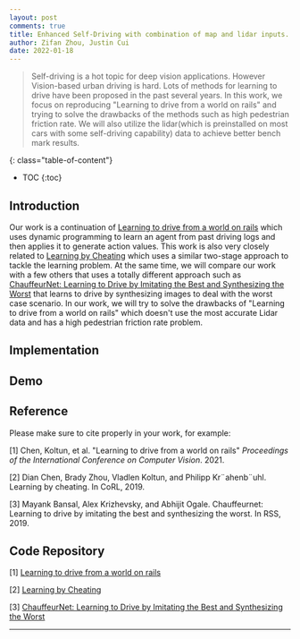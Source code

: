 ```yaml
---
layout: post
comments: true
title: Enhanced Self-Driving with combination of map and lidar inputs.
author: Zifan Zhou, Justin Cui
date: 2022-01-18
---
```



> Self-driving is a hot topic for deep vision applications. However Vision-based urban driving is hard. Lots of methods for learning to drive have been proposed in the past several years. In this work, we focus on reproducing "Learning to drive from a world on rails" and trying to solve the drawbacks of the methods such as high pedestrian friction rate. We will also utilize the lidar(which is preinstalled on most cars with some self-driving capability) data to achieve better bench mark results.


<!--more-->
{: class="table-of-content"}
* TOC
{:toc}

## Introduction
Our work is a continuation of [Learning to drive from a world on rails](https://dotchen.github.io/world_on_rails/) which uses dynamic programming to learn an agent from past driving logs and then applies it to generate action values. This work is also very closely related to [Learning by Cheating](https://github.com/dotchen/LearningByCheating) which uses a similar two-stage approach to tackle the learning problem. At the same time, we will compare our work with a few others that uses a totally different approach such as [ChauffeurNet: Learning to Drive by Imitating the Best and Synthesizing the Worst](https://github.com/aidriver/ChauffeurNet) that learns to drive by synthesizing images to deal with the worst case scenario. In our work, we will try to solve the drawbacks of "Learning to drive from a world on rails" which doesn't use the most accurate Lidar data and has a high pedestrian friction rate problem.

## Implementation

## Demo

## Reference
Please make sure to cite properly in your work, for example:

[1] Chen, Koltun, et al. "Learning to drive from a world on rails" *Proceedings of the International Conference on Computer Vision*. 2021.

[2] Dian Chen, Brady Zhou, Vladlen Koltun, and Philipp Kr¨ahenb¨uhl. Learning by cheating. In CoRL, 2019.

[3] Mayank Bansal, Alex Krizhevsky, and Abhijit Ogale. Chauffeurnet: Learning to drive by imitating the best and synthesizing the worst. In RSS, 2019.

## Code Repository
[1] [Learning to drive from a world on rails](https://dotchen.github.io/world_on_rails/)

[2] [Learning by Cheating](https://github.com/dotchen/LearningByCheating)

[3] [ChauffeurNet: Learning to Drive by Imitating the Best and Synthesizing the Worst](https://github.com/aidriver/ChauffeurNet)

---
